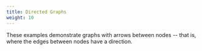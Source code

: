 ```yaml
---
title: Directed Graphs
weight: 10
---
```

These examples demonstrate graphs with arrows between nodes -- that is, where the edges between nodes have a direction.
